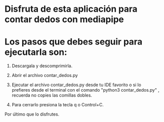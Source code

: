 # Disfruta de esta aplicación para contar dedos con mediapipe

# Los pasos que debes seguir para ejecutarla son:

1. Descargala y descomprimirla.

2. Abrir el archivo contar_dedos.py

3. Ejecutar el archivo contar_dedos.py desde tu IDE favorito o si lo prefieres desde el terminal con el comando "python3 contar_dedos.py"
, recuerda no copies las comillas dobles.

4. Para cerrarlo presiona la tecla q o Control+C.

Por último que lo disfrutes. 

